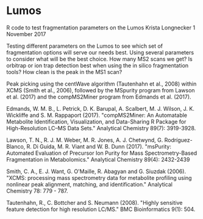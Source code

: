 # Lumos
R code to test fragmentation parameters on the Lumos
Krista Longnecker
1 November 2017

Testing different parameters on the Lumos to see which set of fragmentation options will serve our needs best. Using several parameters to consider what will be the best choice. How many MS2 scans we get? Is orbitrap or ion trap detection best when using the in silico fragmentation tools? How clean is the peak in the MS1 scan? 

Peak picking using the centWave algorithm (Tautenhahn et al., 2008) within XCMS (Smith et al., 2006), followed by the MSpurity program from Lawson et al. (2017) and the compMS2Miner program from Edmands et al. (2017).


 Edmands, W. M. B., L. Petrick, D. K. Barupal, A. Scalbert, M. J. Wilson, J. K. Wickliffe and S. M. Rappaport (2017). "compMS2Miner: An Automatable Metabolite Identification, Visualization, and Data-Sharing R Package for High-Resolution LC–MS Data Sets." Analytical Chemistry 89(7): 3919-3928.
 
 Lawson, T. N., R. J. M. Weber, M. R. Jones, A. J. Chetwynd, G. Rodrı́guez-Blanco, R. Di Guida, M. R. Viant and W. B. Dunn (2017). "msPurity: Automated Evaluation of Precursor Ion Purity for Mass Spectrometry-Based Fragmentation in Metabolomics." Analytical Chemistry 89(4): 2432-2439
 
  Smith, C. A., E. J. Want, G. O'Maille, R. Abagyan and G. Siuzdak (2006). "XCMS: processing mass spectrometry data for metabolite profiling using nonlinear peak alignment, matching, and identification." Analytical Chemistry 78: 779 - 787. 
  
  Tautenhahn, R., C. Bottcher and S. Neumann (2008). "Highly sensitive feature detection for high resolution LC/MS." BMC Bioinformatics 9(1): 504.
